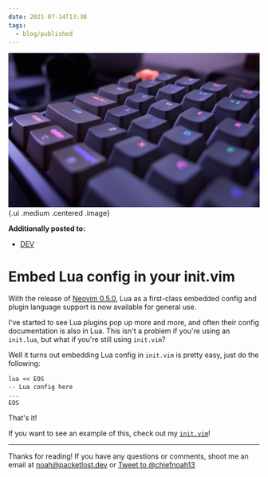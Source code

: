 ```yaml
---
date: 2021-07-14T13:38
tags:
  - blog/published
---
```


![Keyboard](static/chris-j-davis-PT_9ux0j-x4-unsplash.jpg){.ui .medium .centered .image}

**Additionally posted to:**

* [DEV](https://dev.to/chiefnoah/embed-lua-config-in-your-init-vim-54l1)

# Embed Lua config in your init.vim

With the release of [Neovim 0.5.0](https://neovim.io/), Lua as a first-class
embedded config and plugin language support is now available for general use.

I've started to see Lua plugins pop up more and more, and often their config
documentation is also in Lua. This isn't a problem if you're using an
`init.lua`, but what if you're still using `init.vim`?

Well it turns out embedding Lua config in `init.vim` is pretty easy, just do the
following:

```vimscript
lua << EOS
-- Lua config here
...
EOS
```

That's it!

If you want to see an example of this, check out my
[`init.vim`](https://git.sr.ht/~chiefnoah/dotfiles/tree/nvim-lsp/item/dotfiles/config/nvim/init.vim)!

---

Thanks for reading! If you have any questions or comments, shoot me an email at 
[noah@packetlost.dev](mailto:noah@packetlost.dev) or 
<a href="https://twitter.com/intenttweet?screen_name=chiefnoah13&ref_src=twsrc%5Etfw" class="twitter-mention-button" data-show-count="false">Tweet to @chiefnoah13</a><script async src="https://platform.twitter.com/widgets.js">
